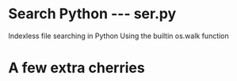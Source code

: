 Search Python --- ser.py
=====

Indexless file searching in Python
Using the builtin os.walk function

A few extra cherries
====================